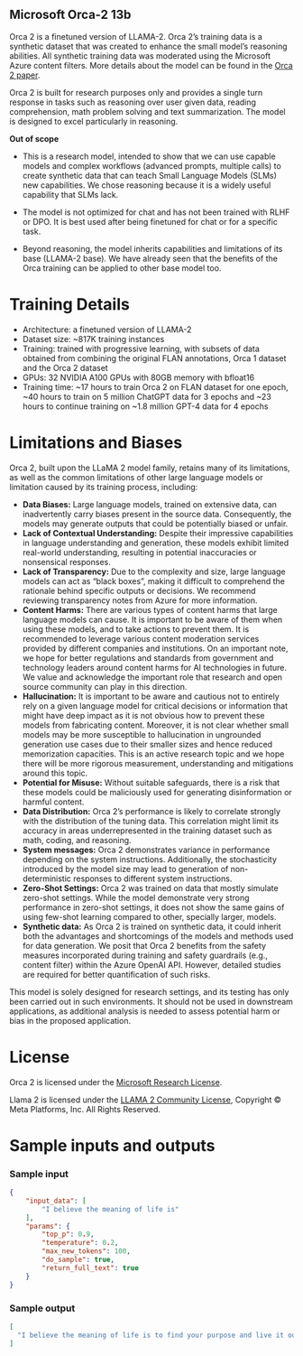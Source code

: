 ## **Microsoft Orca-2 13b**

Orca 2 is a finetuned version of LLAMA-2. Orca 2’s training data is a synthetic dataset that was created to enhance the small model’s reasoning abilities. All synthetic training data was moderated using the Microsoft Azure content filters. More details about the model can be found in the [Orca 2 paper](https://arxiv.org/pdf/2311.11045.pdf).

Orca 2 is built for research purposes only and provides a single turn response in tasks such as reasoning over user given data, reading comprehension, math problem solving and text summarization. The model is designed to excel particularly in reasoning.

**Out of scope**

* This is a research model, intended to show that we can use capable models and complex workflows (advanced prompts, multiple calls) to create synthetic data that can teach Small Language Models (SLMs) new capabilities. We chose reasoning because it is a widely useful capability that SLMs lack.

* The model is not optimized for chat and has not been trained with RLHF or DPO. It is best used after being finetuned for chat or for a specific task.

* Beyond reasoning, the model inherits capabilities and limitations of its base (LLAMA-2 base). We have already seen that the benefits of the Orca training can be applied to other base model too.

# Training Details

* Architecture: a finetuned version of LLAMA-2
* Dataset size: ~817K training instances
* Training: trained with progressive learning, with
subsets of data obtained from combining the original FLAN annotations, Orca 1 dataset
and the Orca 2 dataset
* GPUs: 32 NVIDIA A100 GPUs with 80GB memory with bfloat16
* Training time: ~17 hours to train Orca 2 on FLAN dataset for one epoch,
~40 hours to train on 5 million ChatGPT data for 3 epochs and ~23 hours to continue
training on ~1.8 million GPT-4 data for 4 epochs

# Limitations and Biases

Orca 2, built upon the LLaMA 2 model family, retains many of its limitations, as well as the common limitations of other large language models or limitation caused by its training process, including:

* **Data Biases:** Large language models, trained on extensive data, can inadvertently carry biases present in the source data. Consequently, the models may generate outputs that could be potentially biased or unfair.
* **Lack of Contextual Understanding:** Despite their impressive capabilities in language understanding and generation, these models exhibit limited real-world understanding, resulting in potential inaccuracies or nonsensical responses.
* **Lack of Transparency:** Due to the complexity and size, large language models can act as “black boxes”, making it difficult to comprehend the rationale behind specific outputs or decisions. We recommend reviewing transparency notes from Azure for more information.
* **Content Harms:** There are various types of content harms that large language models can cause. It is important to be aware of them when using these models, and to take actions to prevent them. It is recommended to leverage various content moderation services provided by different companies and institutions. On an important note, we hope for better regulations and standards from government and technology leaders around content harms for AI technologies in future. We value and acknowledge the important role that research and open source community can play in this direction.
* **Hallucination:** It is important to be aware and cautious not to entirely rely on a given language model for critical decisions or information that might have deep impact as it is not obvious how to prevent these models from fabricating content. Moreover, it is not clear whether small models may be more susceptible to hallucination in ungrounded generation use cases due to their smaller sizes and hence reduced memorization capacities. This is an active research topic and we hope there will be more rigorous measurement, understanding and mitigations around this topic.
* **Potential for Misuse:** Without suitable safeguards, there is a risk that these models could be maliciously used for generating disinformation or harmful content.
* **Data Distribution:** Orca 2’s performance is likely to correlate strongly with the distribution of the tuning data. This correlation might limit its accuracy in areas underrepresented in the training dataset such as math, coding, and reasoning.
* **System messages:** Orca 2 demonstrates variance in performance depending on the system instructions. Additionally, the stochasticity introduced by the model size may lead to generation of non-deterministic responses to different system instructions.
* **Zero-Shot Settings:** Orca 2 was trained on data that mostly simulate zero-shot settings. While the model demonstrate very strong performance in zero-shot settings, it does not show the same gains of using few-shot learning compared to other, specially larger, models.
* **Synthetic data:** As Orca 2 is trained on synthetic data, it could inherit both the advantages and shortcomings of the models and methods used for data generation. We posit that Orca 2 benefits from the safety measures incorporated during training and safety guardrails (e.g., content filter) within the Azure OpenAI API. However, detailed studies are required for better quantification of such risks.

This model is solely designed for research settings, and its testing has only been carried out in such environments. It should not be used in downstream applications, as additional analysis is needed to assess potential harm or bias in the proposed application.


# License

Orca 2 is licensed under the [Microsoft Research License](https://huggingface.co/microsoft/Orca-2-13b/blob/main/LICENSE).

Llama 2 is licensed under the [LLAMA 2 Community License](https://ai.meta.com/llama/license/), Copyright © Meta Platforms, Inc. All Rights Reserved.

# Sample inputs and outputs

### Sample input
```json
{
    "input_data": [
        "I believe the meaning of life is"
    ],
    "params": {
        "top_p": 0.9,
        "temperature": 0.2,
        "max_new_tokens": 100,
        "do_sample": true,
        "return_full_text": true
    }
}
```

### Sample output
```json
[
  "I believe the meaning of life is to find your purpose and live it out. I think that everyone has a unique purpose in life, and it's up to each individual to discover what that purpose is and then pursue it with passion and determination.\n\nI also believe that the meaning of life is to create positive change in the world. This can be done through various means, such as helping others, making the world a better place, or simply being a positive influence on those around you.\n\nIn conclusion,"
]
```
